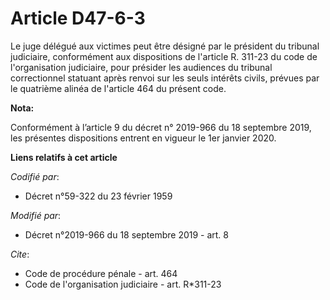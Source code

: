 # Article D47-6-3

Le juge délégué aux victimes peut être désigné par le président du   tribunal judiciaire, conformément aux dispositions de
l'article R. 311-23 du code de l'organisation judiciaire, pour présider les audiences du tribunal correctionnel statuant
après renvoi sur les seuls intérêts civils, prévues par le quatrième alinéa de l'article 464 du présent code.

**Nota:**

Conformément à l’article 9 du décret n° 2019-966 du 18 septembre 2019, les présentes dispositions entrent en vigueur le 1er
janvier 2020.

**Liens relatifs à cet article**

_Codifié par_:

  - Décret n°59-322 du 23 février 1959

_Modifié par_:

  - Décret n°2019-966 du 18 septembre 2019 - art. 8

_Cite_:

  - Code de procédure pénale - art. 464
  - Code de l'organisation judiciaire - art. R*311-23
